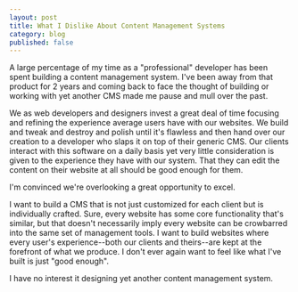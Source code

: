 ```yaml
---
layout: post
title: What I Dislike About Content Management Systems
category: blog
published: false
---
```

A large percentage of my time as a "professional" developer has been spent building a content management system. I've been away from that product for 2 years and coming back to face the thought of building or working with yet another CMS made me pause and mull over the past.

We as web developers and designers invest a great deal of time focusing and refining the experience average users have with our websites. We build and tweak and destroy and polish until it's flawless and then hand over our creation to a developer who slaps it on top of their generic CMS. Our clients interact with this software on a daily basis yet very little consideration is given to the experience they have with our system. That they can edit the content on their website at all should be good enough for them.

I'm convinced we're overlooking a great opportunity to excel.

I want to build a CMS that is not just customized for each client but is individually crafted. Sure, every website has some core functionality that's similar, but that doesn't necessarily imply every website can be crowbarred into the same set of management tools. I want to build websites where every user's experience--both our clients and theirs--are kept at the forefront of what we produce. I don't ever again want to feel like what I've built is just "good enough".

I have no interest it designing yet another content management system.